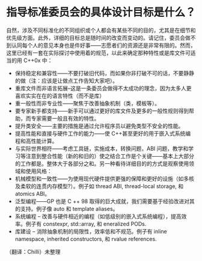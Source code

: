 # 指导标准委员会的具体设计目标是什么？

自然，涉及不同标准化的不同组织或个人都会有某些不同的目的，尤其是在细节和优先级方面。此外，详细的目标总是随时间的改变而变动的。请记住，委员会做不到认同每个人的意见本身也是件好事——志愿者们的资源还是非常有限的。然而，这里已经有一套在实际探讨中使用着的规范，以此来确定那种特性或是库文件可适当的用 C++0x 中：

*   保持稳定和兼容性——不要打破旧代码，而如果你非打破不可的话，不要静静的做（注：应该是让做点工作告知大家吧）。
*   重库文件而非语言拓展–这是一条委员会做得不太成功的理念，因为太多人更喜欢实实在在的语言特性（而不是库）
*   重一般性而非专业性——聚焦于改善抽象机制（类，模板等）。
*   要专家新手都支持——新手可以通过更好的库文件及更多的一般性规则得到帮助，而专家需要一般且有效的特性。
*   提升类安全——主要的措施是通过允许程序员以避免类型不安全的性能。
*   提高性能和直接与硬件工作的能力——使 C++甚至更好的用于嵌入式系统编程和高性能计算。
*   与实际世界相符——考虑工具链，实施成本，转换问题，ABI 问题，教学和学习等注意到整合性能（新的和旧的）使之结合工作是个关键——基本上大部分的工作都是。整体大于各部分之和。另一种看待详细目的的方式是观察使用领域和使用风格：
*   机械模型和一致性——为使用现代硬件提供更强的保障和更好的设施（如多核及柔软的连贯内存模型?）。例子如 thread ABI, thread-local storage, 和 atomics ABI。
*   泛型编程——GP 也是 C ++ 98 取得的巨大成就，我们需要基于经验改进对其的支持。例子像 auto 和 template aliases。
*   系统编程 – 改善与硬件相近的编程（如低级别的嵌入式系统编程），提高效率。例子有 constexpr, std::array, 和 eneralized PODs.
*   库建设 – 消除抽象机制的局限性，效率低和不规范。例子有 inline namespace, inherited constructors, 和 rvalue references.

（翻译：Chilli）未整理